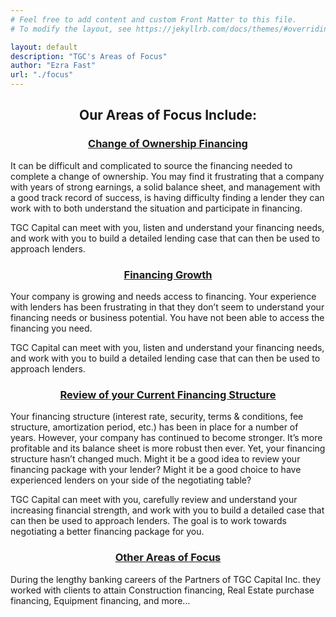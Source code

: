 ```yaml
---
# Feel free to add content and custom Front Matter to this file.
# To modify the layout, see https://jekyllrb.com/docs/themes/#overriding-theme-defaults

layout: default
description: "TGC's Areas of Focus"
author: "Ezra Fast"
url: "./focus"
---
```


<div style="text-align: center;">
  <h2><strong>Our Areas of Focus Include:</strong></h2>
</div>

<div style="text-align: center;">
  <h3><strong><u>Change of Ownership Financing</u></strong></h3>
</div>

It can be difficult and complicated to source the financing needed to complete a change of ownership.
You may find it frustrating that a company with years of strong earnings, a solid balance sheet, and
management with a good track record of success, is having difficulty finding a lender they can work with
to both understand the situation and participate in financing.

TGC Capital can meet with you, listen and understand your financing needs, and work with you to build
a detailed lending case that can then be used to approach lenders.

<div style="text-align: center;">
  <h3><strong><u>Financing Growth</u></strong></h3>
</div>

Your company is growing and needs access to financing. Your experience with lenders has been
frustrating in that they don’t seem to understand your financing needs or business potential. You have
not been able to access the financing you need.

TGC Capital can meet with you, listen and understand your financing needs, and work with you to build
a detailed lending case that can then be used to approach lenders.

<div style="text-align: center;">
  <h3><strong><u>Review of your Current Financing Structure</u></strong></h3>
</div>

Your financing structure (interest rate, security, terms &amp; conditions, fee structure, amortization period,
etc.) has been in place for a number of years. However, your company has continued to become
stronger. It’s more profitable and its balance sheet is more robust then ever. Yet, your financing
structure hasn’t changed much. Might it be a good idea to review your financing package with your
lender? Might it be a good choice to have experienced lenders on your side of the negotiating table?

TGC Capital can meet with you, carefully review and understand your increasing financial strength, and
work with you to build a detailed case that can then be used to approach lenders. The goal is to work
towards negotiating a better financing package for you.


<div style="text-align: center;">
  <h3><strong><u>Other Areas of Focus</u></strong></h3>
</div>
During the lengthy banking careers of the Partners of TGC Capital Inc. they worked with clients to attain
Construction financing, Real Estate purchase financing, Equipment financing, and more…
